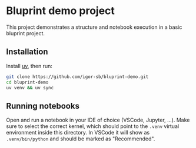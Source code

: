 # Bluprint demo project

This project demonstrates a structure and notebook execution in a basic bluprint project.

## Installation

Install [uv](https://docs.astral.sh/uv/), then run:

```sh
git clone https://github.com/igor-sb/bluprint-demo.git
cd bluprint-demo
uv venv && uv sync
```

## Running notebooks

Open and run a notebook in your IDE of choice (VSCode, Jupyter, ...). Make sure
to select the correct kernel, which should point to the `.venv` virtual
environment inside this directory. In VSCode it will show as `.venv/bin/python`
and should be marked as "Recommended".

